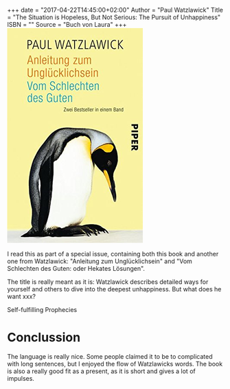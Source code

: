 +++
date = "2017-04-22T14:45:00+02:00"
Author = "Paul Watzlawick"
Title = "The Situation is Hopeless, But Not Serious: The Pursuit of Unhappiness"
ISBN = ""
Source = "Buch von Laura"
+++
![Cover](the-situation-is-hopeless-but-not-serious-the-pursuit-of-unhappiness.jpg)

I read this as part of a special issue, containing both this book and another one from Watzlawick: "Anleitung zum Unglücklichsein" and "Vom Schlechten des Guten: oder Hekates Lösungen".

The title is really meant as it is: Watzlawick describes detailed ways for yourself and others to dive into the deepest unhappiness. But what does he want xxx?

Self-fulfilling Prophecies

# Conclussion
The language is really nice. Some people claimed it to be to complicated with long sentences, but I enjoyed the flow of Watzlawicks words. The book is also a really good fit as a present, as it is short and gives a lot of impulses.